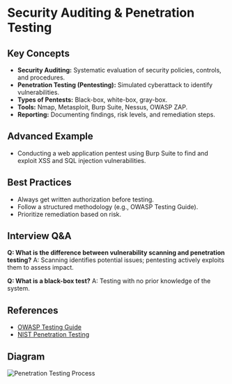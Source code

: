 # Security Auditing & Penetration Testing

## Key Concepts
- **Security Auditing:** Systematic evaluation of security policies, controls, and procedures.
- **Penetration Testing (Pentesting):** Simulated cyberattack to identify vulnerabilities.
- **Types of Pentests:** Black-box, white-box, gray-box.
- **Tools:** Nmap, Metasploit, Burp Suite, Nessus, OWASP ZAP.
- **Reporting:** Documenting findings, risk levels, and remediation steps.

## Advanced Example
- Conducting a web application pentest using Burp Suite to find and exploit XSS and SQL injection vulnerabilities.

## Best Practices
- Always get written authorization before testing.
- Follow a structured methodology (e.g., OWASP Testing Guide).
- Prioritize remediation based on risk.

## Interview Q&A
**Q: What is the difference between vulnerability scanning and penetration testing?**
A: Scanning identifies potential issues; pentesting actively exploits them to assess impact.

**Q: What is a black-box test?**
A: Testing with no prior knowledge of the system.

## References
- [OWASP Testing Guide](https://owasp.org/www-project-web-security-testing-guide/)
- [NIST Penetration Testing](https://csrc.nist.gov/publications/detail/sp/800-115/final)

## Diagram
![Penetration Testing Process](https://owasp.org/www-project-web-security-testing-guide/assets/images/pentest-process.png)
